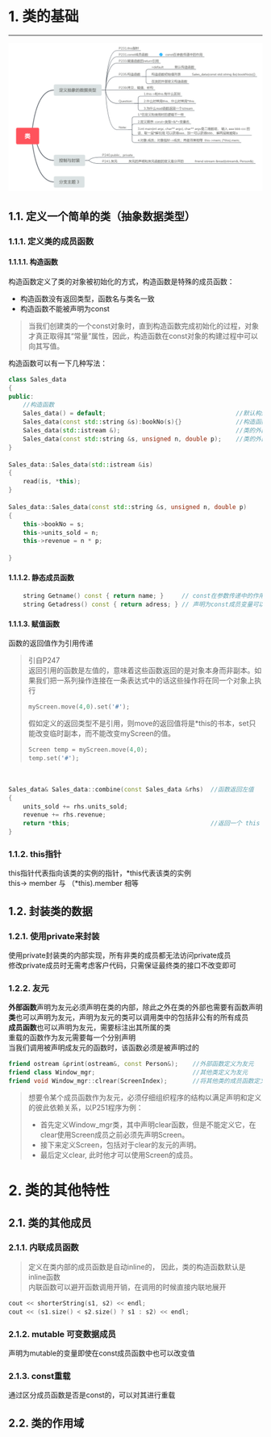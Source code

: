 # 1. 类的基础
-----------

![](pics/_1527651533_28213.png)

## 1.1. 定义一个简单的类（抽象数据类型）
### 1.1.1. 定义类的成员函数
#### 1.1.1.1. 构造函数
构造函数定义了类的对象被初始化的方式，构造函数是特殊的成员函数：
* 构造函数没有返回类型，函数名与类名一致
* 构造函数不能被声明为const
>当我们创建类的一个const对象时，直到构造函数完成初始化的过程，对象才真正取得其“常量”属性，因此，构造函数在const对象的构建过程中可以向其写值。

构造函数可以有一下几种写法：
```cpp
class Sales_data
{
public:
	//构造函数
	Sales_data() = default;                                    //默认构造函数
	Sales_data(const std::string &s):bookNo(s){}               //构造函数初始值列表
	Sales_data(std::istream &);                                //类的外部定义构造函数
	Sales_data(const std::string &s, unsigned n, double p);    //类的外部显式赋值
}

Sales_data::Sales_data(std::istream &is)
{
	read(is, *this);
}

Sales_data::Sales_data(const std::string &s, unsigned n, double p)
{
	this->bookNo = s;
	this->units_sold = n;
	this->revenue = n * p;

}
```
#### 1.1.1.2. 静态成员函数

```cpp
	string Getname() const { return name; }		// const在参数传递中的作用 https://blog.csdn.net/zheng19880607/article/details/23883437
	string Getadress() const { return adress; }	// 声明为const成员变量可以保证不会修改数据成员
```
#### 1.1.1.3. 赋值函数
函数的返回值作为引用传递
>引自P247<br>
>返回引用的函数是左值的，意味着这些函数返回的是对象本身而非副本。如果我们把一系列操作连接在一条表达式中的话这些操作将在同一个对象上执行
>```cpp
>myScreen.move(4,0).set('#');
>```
>假如定义的返回类型不是引用，则move的返回值将是*this的书本，set只能改变临时副本，而不能改变myScreen的值。
>```cpp
>Screen temp = myScreen.move(4,0);
>temp.set('#');
>```
<br>

```cpp
Sales_data& Sales_data::combine(const Sales_data &rhs)	//函数返回左值
{
	units_sold += rhs.units_sold;
	revenue += rhs.revenue;
	return *this;										//返回一个 this 指针的解引用，即执行该函数的对象
}
```

### 1.1.2. this指针
this指针代表指向该类的实例的指针，\*this代表该类的实例<br>
this-> member 与 （*this).member 相等

## 1.2. 封装类的数据
### 1.2.1. 使用private来封装
使用private封装类的内部实现，所有非类的成员都无法访问private成员<br>
修改private成员时无需考虑客户代码，只需保证最终类的接口不改变即可

### 1.2.2. 友元
**外部函数**声明为友元必须声明在类的内部，除此之外在类的外部也需要有函数声明<br>
**类**也可以声明为友元，声明为友元的类可以调用类中的包括非公有的所有成员<br>
**成员函数**也可以声明为友元，需要标注出其所属的类<br>
重载的函数作为友元需要每一个分别声明<br>
当我们调用被声明成友元的函数时，该函数必须是被声明过的
```cpp
friend ostream &print(ostream&, const Person&);    //外部函数定义为友元
friend class Window_mgr;                           //其他类定义为友元
friend void Window_mgr::clrear(ScreenIndex);       //将其他类的成员函数定义为友元
```
>想要令某个成员函数作为友元，必须仔细组织程序的结构以满足声明和定义的彼此依赖关系，以P251程序为例：
>* 首先定义Window_mgr类，其中声明clear函数，但是不能定义它，在clear使用Screen成员之前必须先声明Screen。
>* 接下来定义Screen，包括对于clear的友元的声明。
>* 最后定义clear, 此时他才可以使用Screen的成员。

# 2. 类的其他特性
## 2.1. 类的其他成员
### 2.1.1. 内联成员函数
>定义在类内部的成员函数是自动inline的， 因此，类的构造函数默认是inline函数<br>
>内联函数可以避开函数调用开销，在调用的时候直接内联地展开
```cpp
cout << shorterString(s1, s2) << endl;
cout << (s1.size() < s2.size() ? s1 : s2) << endl;
```
### 2.1.2. mutable 可变数据成员
声明为mutable的变量即使在const成员函数中也可以改变值

### 2.1.3. const重载
通过区分成员函数是否是const的，可以对其进行重载

## 2.2. 类的作用域
